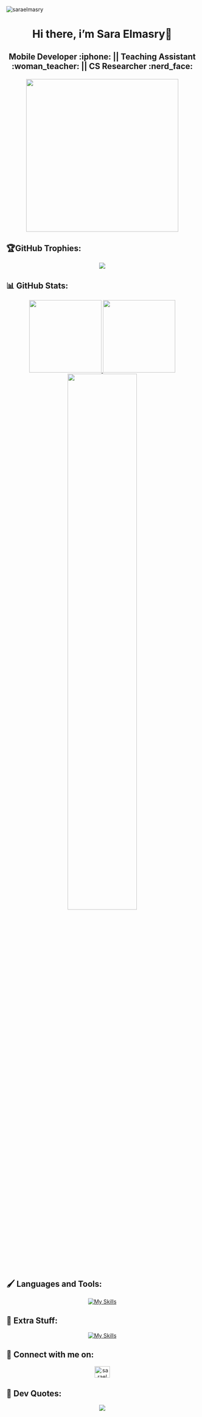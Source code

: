 <p align="left"> <img src="https://komarev.com/ghpvc/?username=saraelmasry&label=Profile%20views&color=0e75b6&style=flat" alt="saraelmasry" /> </p> 
<h1 align="center"> 
 Hi there, i’m Sara Elmasry👋 
</h1>
<h2 align="center">
 <p> Mobile Developer :iphone: || Teaching Assistant :woman_teacher: || CS Researcher :nerd_face:  <p>
 <img    src="https://octodex.github.com/images/mona-the-rivetertocat.png"  width="400" height="400" > 
 </h2>
 
 
## 🏆GitHub Trophies:

<div align="center">

![](https://github-profile-trophy.vercel.app/?username=saraelmasry&theme=nord&no-frame=false&no-bg=false&margin-w=6&&hide_border=true")

</div>


## 📊 GitHub Stats:
<div align="center">
<a href="https://github.com/saraelmasry">
  <img height="190em" src="https://github-readme-stats.vercel.app/api?username=saraelmasry&show_icons=true&theme=react&hide_border=true"/>
  <img height="190em" src="https://github-readme-stats.vercel.app/api/top-langs/?username=saraelmasry&layout=compact&langs_count=8&theme=react&hide_border=true"/>
</a>
  <img width="60%" src="https://github-readme-streak-stats.herokuapp.com/?user=saraelmasry&show_icons=true&locale=en&layout=demo&theme=react&hide_border=true" />

</div>


## :paintbrush: Languages and Tools:
<div align="center">

[![My Skills](https://skillicons.dev/icons?i=java,kotlin,dart,firebase,sqlite,materialui,git,github,postman,androidstudio,vscode,flutter)](https://skillicons.dev)
</div>

## 🤯 Extra Stuff:

<div align="center">

[![My Skills](https://skillicons.dev/icons?i=figma,cs,python)](https://skillicons.dev)

</div>

## 📲 Connect with me on:

<div align="center">
<p>
<a href="https://linkedin.com/in/sara-elmasry-3304b9198" target="blank"><img align="center" src="https://raw.githubusercontent.com/rahuldkjain/github-profile-readme-generator/master/src/images/icons/Social/linked-in-alt.svg" alt="saraelmasry" height="30" width="40" /></a>
</div>

## 💠 Dev Quotes:
<div align="center">

![](https://quotes-github-readme.vercel.app/api?type=horizontal&theme=tokyonight)

</div>


<!--
###  Connect with me :mailbox: :

   [<img    src="https://user-images.githubusercontent.com/53878861/138725825-a1043b15-7b25-47c9-8635-419ef5aa0ff1.png"  width="25" height="25" >](https://www.linkedin.com/in/sara-elmasry-3304b9198/)
-->


<!--



- ![Alt Text](https://gfycat.com/realterriblekoodoo)
- ![Alt Text](https://media.giphy.com/media/9xq9i0HyIQ0i4/giphy.gif)
Here are some ideas to get you started:

- 🔭 I’m currently working on ...
- 🌱 I’m currently learning ...
- 👯 I’m looking to collaborate on ...
- 🤔 I’m looking for help with ...
- 💬 Ask me about ...
- 📫 How to reach me: ...
- 😄 Pronouns: ...
- ⚡ Fun fact: ...
-->
<!--
<p align="left"> <img src="https://komarev.com/ghpvc/?username=saraelmasry&label=Profile%20views&color=0e75b6&style=flat" alt="saraelmasry" /> </p>

<h3 align="left">Connect with me:</h3>
<p align="left">
<a href="https://linkedin.com/in/www.linkedin.com/in/sara-elmasry-3304b9198" target="blank"><img align="center" src="https://raw.githubusercontent.com/rahuldkjain/github-profile-readme-generator/master/src/images/icons/Social/linked-in-alt.svg" alt="www.linkedin.com/in/sara-elmasry-3304b9198" height="30" width="40" /></a>
</p>

<h3 align="left">Languages and Tools:</h3>
<p align="left"> <a href="https://developer.android.com" target="_blank" rel="noreferrer"> <img src="https://raw.githubusercontent.com/devicons/devicon/master/icons/android/android-original-wordmark.svg" alt="android" width="40" height="40"/> </a> <a href="https://www.w3schools.com/cs/" target="_blank" rel="noreferrer"> <img src="https://raw.githubusercontent.com/devicons/devicon/master/icons/csharp/csharp-original.svg" alt="csharp" width="40" height="40"/> </a> <a href="https://www.figma.com/" target="_blank" rel="noreferrer"> <img src="https://www.vectorlogo.zone/logos/figma/figma-icon.svg" alt="figma" width="40" height="40"/> </a> <a href="https://firebase.google.com/" target="_blank" rel="noreferrer"> <img src="https://www.vectorlogo.zone/logos/firebase/firebase-icon.svg" alt="firebase" width="40" height="40"/> </a> <a href="https://git-scm.com/" target="_blank" rel="noreferrer"> <img src="https://www.vectorlogo.zone/logos/git-scm/git-scm-icon.svg" alt="git" width="40" height="40"/> </a> <a href="https://www.java.com" target="_blank" rel="noreferrer"> <img src="https://raw.githubusercontent.com/devicons/devicon/master/icons/java/java-original.svg" alt="java" width="40" height="40"/> </a> <a href="https://kotlinlang.org" target="_blank" rel="noreferrer"> <img src="https://www.vectorlogo.zone/logos/kotlinlang/kotlinlang-icon.svg" alt="kotlin" width="40" height="40"/> </a> <a href="https://postman.com" target="_blank" rel="noreferrer"> <img src="https://www.vectorlogo.zone/logos/getpostman/getpostman-icon.svg" alt="postman" width="40" height="40"/> </a> <a href="https://scikit-learn.org/" target="_blank" rel="noreferrer"> <img src="https://upload.wikimedia.org/wikipedia/commons/0/05/Scikit_learn_logo_small.svg" alt="scikit_learn" width="40" height="40"/> </a> </p>

<p><img align="center" src="https://github-readme-stats.vercel.app/api/top-langs?username=saraelmasry&show_icons=true&locale=en&layout=compact" alt="saraelmasry" /></p>
-->
